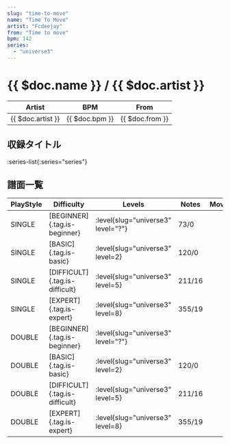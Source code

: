 ```yaml
---
slug: "time-to-move"
name: "Time To Move"
artist: "Fcdeejay"
from: "Time to move"
bpm: 142
series:
  - "universe3"
---
```


# {{ $doc.name }} / {{ $doc.artist }}

|Artist|BPM|From|
|------|---|----|
|{{ $doc.artist }}|{{ $doc.bpm }}|{{ $doc.from }}|

## 収録タイトル

:series-list{:series="series"}

## 譜面一覧

|PlayStyle|Difficulty|Levels|Notes|Movie|
|---------|----------|------|-----|-----|
|SINGLE|[BEGINNER]{.tag.is-beginner}|<div class="field is-grouped is-grouped-multiline"> :level{slug="universe3" level="?"}</div>|73/0||
|SINGLE|[BASIC]{.tag.is-basic}|<div class="field is-grouped is-grouped-multiline"> :level{slug="universe3" level=2}</div>|120/0||
|SINGLE|[DIFFICULT]{.tag.is-difficult}|<div class="field is-grouped is-grouped-multiline"> :level{slug="universe3" level=5}</div>|211/16||
|SINGLE|[EXPERT]{.tag.is-expert}|<div class="field is-grouped is-grouped-multiline"> :level{slug="universe3" level=8}</div>|355/19||
|DOUBLE|[BEGINNER]{.tag.is-beginner}|<div class="field is-grouped is-grouped-multiline"> :level{slug="universe3" level="?"}</div>|||
|DOUBLE|[BASIC]{.tag.is-basic}|<div class="field is-grouped is-grouped-multiline"> :level{slug="universe3" level=2}</div>|120/0||
|DOUBLE|[DIFFICULT]{.tag.is-difficult}|<div class="field is-grouped is-grouped-multiline"> :level{slug="universe3" level=5}</div>|211/16||
|DOUBLE|[EXPERT]{.tag.is-expert}|<div class="field is-grouped is-grouped-multiline"> :level{slug="universe3" level=8}</div>|355/19||
